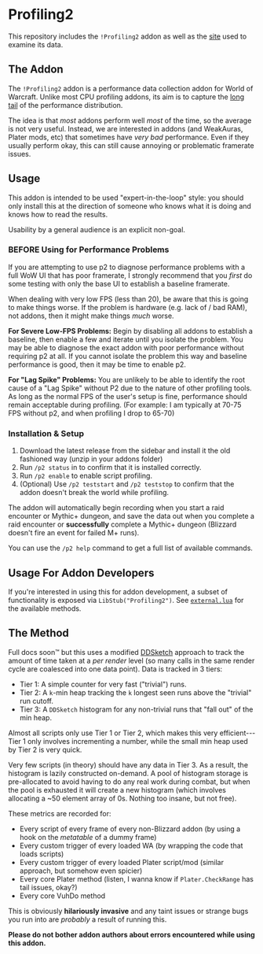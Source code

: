 # Profiling2

This repository includes the `!Profiling2` addon as well as the [site](https://wowprof.emallson.net)
used to examine its data.

## The Addon

The `!Profiling2` addon is a performance data collection addon for World of Warcraft. Unlike most
CPU profiling addons, its aim is to capture the [long tail](https://en.wikipedia.org/wiki/Long_tail)
of the performance distribution.

The idea is that _most_ addons perform well _most_ of the time, so the average is not very useful.
Instead, we are interested in addons (and WeakAuras, Plater mods, etc) that sometimes have _very
bad_ performance. Even if they usually perform okay, this can still cause annoying or problematic
framerate issues.

## Usage

This addon is intended to be used "expert-in-the-loop" style: you should only install this at the
direction of someone who knows what it is doing and knows how to read the results.

Usability by a general audience is an explicit non-goal.

### BEFORE Using for Performance Problems

If you are attempting to use p2 to diagnose performance problems with a full WoW UI that has poor 
framerate, I strongly recommend that you *first* do some testing with only the base UI to establish
a baseline framerate.

When dealing with very low FPS (less than 20), be aware that this is going to make things worse. If 
the problem is hardware (e.g. lack of / bad RAM), not addons, then it might make things *much* worse.

**For Severe Low-FPS Problems:** Begin by disabling all addons to establish a baseline, then enable a few and
iterate until you isolate the problem. You may be able to diagnose the exact addon with poor performance
without requiring p2 at all. If you cannot isolate the problem this way and baseline performance is good,
then it may be time to enable p2.

**For "Lag Spike" Problems:** You are unlikely to be able to identify the root cause of a "Lag Spike" 
without P2 due to the nature of other profiling tools. As long as the normal FPS of the user's setup 
is fine, performance should remain acceptable during profiling. (For example: I am typically at 70-75 FPS 
without p2, and when profiling I drop to 65-70)

### Installation & Setup

1. Download the latest release from the sidebar and install it the old fashioned way (unzip in your
   addons folder)
2. Run `/p2 status` in to confirm that it is installed correctly.
3. Run `/p2 enable` to enable script profiling.
4. (Optional) Use `/p2 teststart` and `/p2 teststop` to confirm that the addon doesn't break the
   world while profiling.

The addon will automatically begin recording when you start a raid encounter or Mythic+ dungeon, and
save the data out when you complete a raid encounter or **successfully** complete a Mythic+ dungeon
(Blizzard doesn't fire an event for failed M+ runs).

You can use the `/p2 help` command to get a full list of available commands.

## Usage For Addon Developers

If you're interested in using this for addon development, a subset of functionality is exposed via
`LibStub("Profiling2")`. See [`external.lua`](./src/external.lua) for the available methods.

## The Method

Full docs soon:tm: but this uses a modified [DDSketch](https://arxiv.org/abs/1908.10693) approach to
track the amount of time taken at a _per render_ level (so many calls in the same render cycle are
coalesced into one data point). Data is tracked in 3 tiers:

- Tier 1: A simple counter for very fast ("trivial") runs.
- Tier 2: A `k`-min heap tracking the `k` longest seen runs above the "trivial" run cutoff.
- Tier 3: A `DDSketch` histogram for any non-trivial runs that "fall out" of the min heap.

Almost all scripts only use Tier 1 or Tier 2, which makes this very efficient---Tier 1 only
involves incrementing a number, while the small min heap used by Tier 2 is very quick.

Very few scripts (in theory) should have any data in Tier 3. As a result, the histogram is lazily
constructed on-demand. A pool of histogram storage is pre-allocated to avoid having to do any real
work during combat, but when the pool is exhausted it will create a new histogram (which involves
allocating a ~50 element array of 0s. Nothing too insane, but not free).

These metrics are recorded for:

- Every script of every frame of every non-Blizzard addon (by using a hook on the _metatable_ of a
  dummy frame)
- Every custom trigger of every loaded WA (by wrapping the code that loads scripts)
- Every custom trigger of every loaded Plater script/mod (similar approach, but somehow even
  spicier)
- Every core Plater method (listen, I wanna know if `Plater.CheckRange` has tail issues, okay?)
- Every core VuhDo method

This is obviously **hilariously invasive** and any taint issues or strange bugs you run into are
_probably_ a result of running this.

**Please do not bother addon authors about errors encountered while using this addon.**
